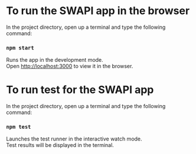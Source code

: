 # To run the SWAPI app in the browser

In the project directory, open up a terminal and type the following command:

### `npm start`

Runs the app in the development mode.\
Open [http://localhost:3000](http://localhost:3000) to view it in the browser.

# To run test for the SWAPI app

In the project directory, open up a terminal and type the following command:

### `npm test`

Launches the test runner in the interactive watch mode.\
Test results will be displayed in the terminal.

